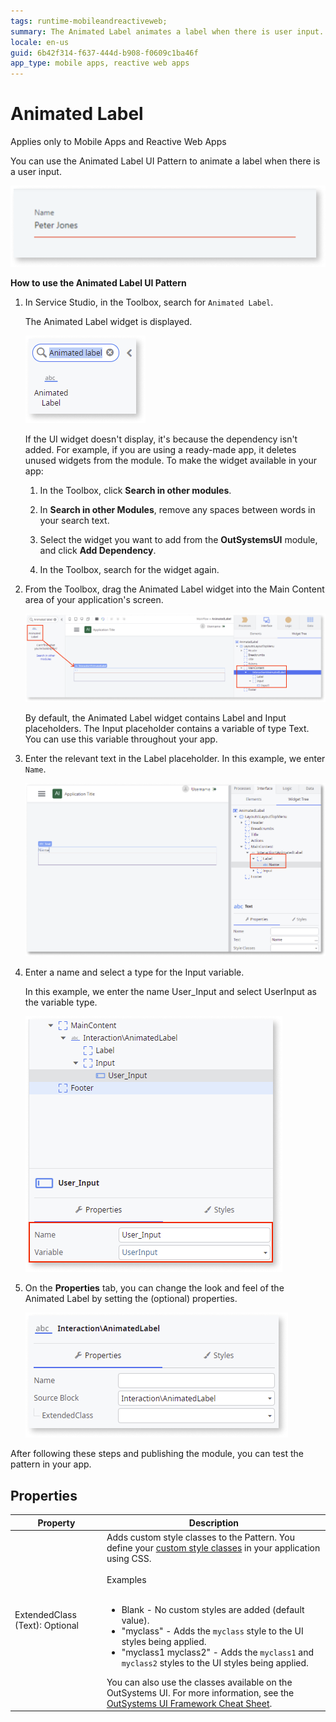 ```yaml
---
tags: runtime-mobileandreactiveweb;
summary: The Animated Label animates a label when there is user input.
locale: en-us
guid: 6b42f314-f637-444d-b908-f0609c1ba46f
app_type: mobile apps, reactive web apps
---
```


# Animated Label

<div class="info" markdown="1">

Applies only to Mobile Apps and Reactive Web Apps

</div>

You can use the Animated Label UI Pattern to animate a label when there is a user input.

 ![](<images/animatedlabel-example-ss.png>)

**How to use the Animated Label UI Pattern**

1. In Service Studio, in the Toolbox, search for `Animated Label`.

    The Animated Label widget is displayed.

    ![](<images/animatedlabel-widget-ss.png>)

    If the UI widget doesn't display, it's because the dependency isn't added. For example, if you are using a ready-made app, it deletes unused widgets from the module. To make the widget available in your app:

    1. In the Toolbox, click **Search in other modules**.

    1. In **Search in other Modules**, remove any spaces between words in your search text.
    
    1. Select the widget you want to add from the **OutSystemsUI** module, and click **Add Dependency**. 
    
    1. In the Toolbox, search for the widget again.

1. From the Toolbox, drag the Animated Label widget into the Main Content area of your application's screen.

    ![](<images/animatedlabel-dragwidget-ss.png>)

    By default, the Animated Label widget contains Label and Input placeholders. The Input placeholder contains a variable of type Text. You can use this variable throughout your app.

1. Enter the relevant text in the Label placeholder. In this example, we enter `Name`.

    ![](<images/animatedlabel-labelname-ss.png>)

1. Enter a name and select a type for the Input variable.

    In this example, we enter the name User_Input and select UserInput as the variable type.

    ![](<images/animatedlabel-variable-type-ss.png>)

1. On the **Properties** tab, you can change the look and feel of the Animated Label by setting the (optional) properties.

    ![](<images/animatedlabel-properties-ss.png>)

After following these steps and publishing the module, you can test the pattern in your app.

## Properties

| Property | Description |
|---|---|
| ExtendedClass (Text): Optional | Adds custom style classes to the Pattern. You define your [custom style classes](../../../look-feel/css.md) in your application using CSS.<br/><br/>Examples<br/><br/> <ul><li>Blank - No custom styles are added (default value).</li><li>"myclass" - Adds the ``myclass`` style to the UI styles being applied.</li><li>"myclass1 myclass2" - Adds the ``myclass1`` and ``myclass2`` styles to the UI styles being applied.</li></ul>You can also use the classes available on the OutSystems UI. For more information, see the [OutSystems UI Framework Cheat Sheet](https://outsystemsui.outsystems.com/OutsystemsUiWebsite/CheatSheet). |

